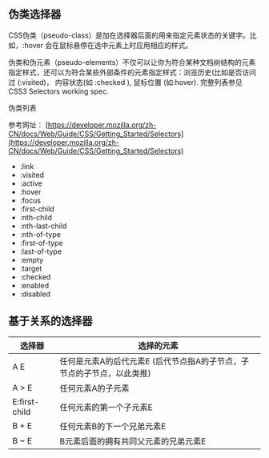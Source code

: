 ## 伪类选择器
CSS伪类（pseudo-class）是加在选择器后面的用来指定元素状态的关键字。比如，:hover 会在鼠标悬停在选中元素上时应用相应的样式。

伪类和伪元素（pseudo-elements）不仅可以让你为符合某种文档树结构的元素指定样式，还可以为符合某些外部条件的元素指定样式：浏览历史(比如是否访问过 (:visited)， 内容状态(如 :checked ), 鼠标位置 (如:hover). 完整列表参见 CSS3 Selectors working spec.

伪类列表

参考网址： [https://developer.mozilla.org/zh-CN/docs/Web/Guide/CSS/Getting_Started/Selectors](https://developer.mozilla.org/zh-CN/docs/Web/Guide/CSS/Getting_Started/Selectors)

- :link
- :visited
- :active
- :hover
- :focus
- :first-child
- :nth-child
- :nth-last-child
- :nth-of-type
- :first-of-type
- :last-of-type
- :empty
- :target
- :checked
- :enabled
- :disabled

## 基于关系的选择器

选择器 |选择的元素
------|------
A E   |任何是元素A的后代元素E (后代节点指A的子节点，子节点的子节点，以此类推)
A > E |任何元素A的子元素
E:first-child|任何元素的第一个子元素E
B + E|任何元素B的下一个兄弟元素E
B ~ E|B元素后面的拥有共同父元素的兄弟元素E

